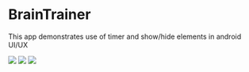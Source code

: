 # BrainTrainer
This app demonstrates use of timer and show/hide elements in android UI/UX

![]('https://github.com/haershily/BrainTrainer/blob/master/ss1.png')
![]('https://github.com/haershily/BrainTrainer/blob/master/ss2.png')
![]('https://github.com/haershily/BrainTrainer/blob/master/ss3.png')
